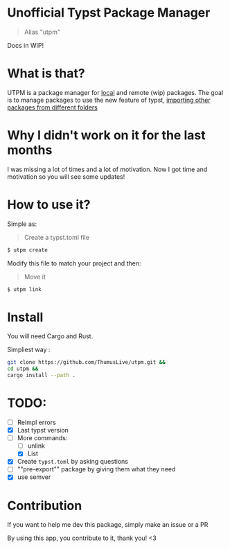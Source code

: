 # Unofficial Typst Package Manager
> Alias "utpm"

Docs in WIP!


# What is that?

UTPM is a package manager for [local](https://github.com/typst/packages#local-packages) and remote (wip) packages.
The goal is to manage packages to use the new feature of typst, [importing other packages from different folders](https://typst.app/docs/reference/scripting/#packages)

# Why I didn't work on it for the last months
I was missing a lot of times and a lot of motivation. Now I got time and motivation so you will see some updates!

# How to use it?

Simple as:
> Create a typst.toml file
```bash
$ utpm create
```
Modify this file to match your project and then:
> Move it
```bash
$ utpm link
```


# Install

You will need Cargo and Rust.

Simpliest way : 
```bash
git clone https://github.com/ThumusLive/utpm.git &&
cd utpm &&
cargo install --path .
```

# TODO: 

- [ ] Reimpl errors
- [x] Last typst version
- [ ] More commands:
    - [ ] unlink
    - [x] List
- [x] Create `typst.toml` by asking questions
- [ ] ""pre-export"" package by giving them what they need
- [x] use semver

# Contribution

If you want to help me dev this package, simply make an issue or a PR 

By using this app, you contribute to it, thank you! <3